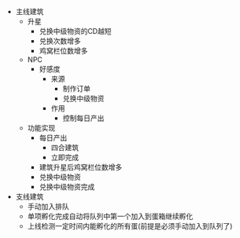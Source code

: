 - 主线建筑
	- 升星
		- 兑换中级物资的CD越短
		- 兑换次数增多
		- 鸡窝栏位数增多
	- NPC
		- 好感度
			- 来源
				- 制作订单
				- 兑换中级物资
			- 作用
				- 控制每日产出
	- 功能实现
		- 每日产出
			- 四合建筑
			- 立即完成
		- 建筑升星后鸡窝栏位数增多
		- 兑换中级物资
		- 兑换中级物资完成
- 支线建筑
	- 手动加入排队
	- 单项孵化完成自动将队列中第一个加入到蛋箱继续孵化
	- 上线检测一定时间内能孵化的所有蛋(前提是必须手动加入到队列了)